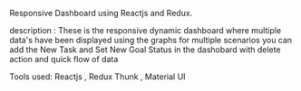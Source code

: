 Responsive Dashboard using Reactjs and Redux.

description : These is the responsive dynamic dashboard where multiple data's have been displayed using the graphs for multiple scenarios you can  add the New Task and Set New Goal Status in the dashobard with delete action and quick flow of data  

Tools used: Reactjs , Redux Thunk , Material UI 




